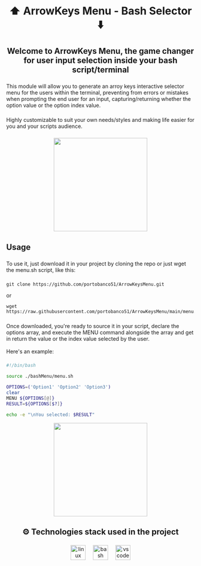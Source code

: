 <h1 align="center">⬆️ ArrowKeys Menu - Bash Selector ⬇️</h1>

###

<h2 align="center">Welcome to ArrowKeys Menu, the game changer for user input selection inside your bash script/terminal</h2>

###

<p align="left">This module will allow you to generate an arroy keys interactive selector menu for the users within the terminal, preventing from errors or mistakes when prompting the end user for an input, capturing/returning whether the option value or the option index value.</p>

###

<p align="left">Highly customizable to suit your own needs/styles and making life easier for you and your scripts audience.</p>

###

<div align="center">
  <!-- ![image](https://github.com/portobanco51/bashMenu/assets/76289550/ee0b76cc-5a3c-4a12-a866-ff974119eeee) -->
  <img height="250" src="https://github.com/portobanco51/bashMenu/assets/76289550/ee0b76cc-5a3c-4a12-a866-ff974119eeee"  />
</div>

###

<h2 align="left">Usage</h2>

###

<p align="left">To use it, just download it in your project by cloning the repo or just wget the menu.sh script, like this:</p>

###

```console
git clone https://github.com/portobanco51/ArrowKeysMenu.git
```
or
```console
wget https://raw.githubusercontent.com/portobanco51/ArrowKeysMenu/main/menu.sh
```

###

<p align="left">Once downloaded, you're ready to source it in your script, declare the options array, and execute the MENU command alongside the array and get in return the value or the index value selected by the user.<br><br>Here's an example:</p>

###

```sh
#!/bin/bash

source ./bashMenu/menu.sh

OPTIONS=('Option1' 'Option2' 'Option3')
clear
MENU ${OPTIONS[@]}
RESULT=${OPTIONS[$?]}

echo -e "\nYou selected: $RESULT"

```
<div align="center">
<!-- ![image](https://github.com/portobanco51/bashMenu/assets/76289550/41b4cd26-87e4-4a20-b6be-591d4a21ca9f) -->
  <img height="250" src="https://github.com/portobanco51/bashMenu/assets/76289550/41b4cd26-87e4-4a20-b6be-591d4a21ca9f"  />
</div>

###

<h2 align="center">⚙️ Technologies stack used in the project</h2>

###

<div align="center">
  <img src="https://skillicons.dev/icons?i=linux" height="40" alt="linux logo"  />
  <img width="12" />
  <img src="https://skillicons.dev/icons?i=bash" height="40" alt="bash logo"  />
  <img width="12" />
  <img src="https://skillicons.dev/icons?i=vscode" height="40" alt="vscode logo"  />
</div>

###
